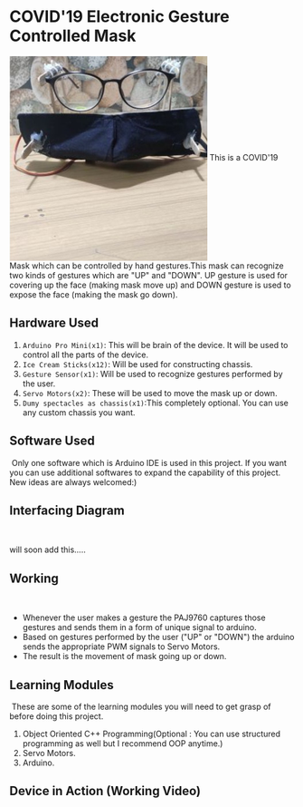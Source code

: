 # COVID'19 Electronic Gesture Controlled Mask
<img align = "center" width = "350" height = "361" src = "https://github.com/varun7860/Arduino-projects/blob/master/Covid-19_Electronic_Mask/Images/Mask_2.jpeg">
This is a COVID'19 Mask which can be controlled by hand gestures.This mask can recognize two kinds of gestures which are 
"UP" and "DOWN". UP gesture is used for covering up the face (making mask move up) and DOWN gesture is used to expose the 
face (making the mask go down).

## Hardware Used
1. `Arduino Pro Mini(x1)`: This will be brain of the device. It will be used to control all the parts of the device.
2. `Ice Cream Sticks(x12)`: Will be used for constructing chassis.
3. `Gesture Sensor(x1)`: Will be used to recognize gestures performed by the user.
4. `Servo Motors(x2)`: These will be used to move the mask up or down.
5. `Dumy spectacles as chassis(x1)`:This completely optional. You can use any custom chassis you want.

## Software Used
<img align = "center" width = "" height = "" src = "">
Only one software which is Arduino IDE is used in this project. If you want you can use additional softwares to expand
the capability of this project. New ideas are always welcomed:)

## Interfacing Diagram
<img align = "center" width = "" height = "" src = "">

will soon add this.....

## Working
 <img align = "center" width = "" height = "" src = "">
 
- Whenever the user makes a gesture the PAJ9760 captures those gestures and sends them in a form of unique signal 
  to arduino.
- Based on gestures performed by the user ("UP" or "DOWN") the arduino sends the appropriate PWM signals to Servo 
  Motors.
- The result is the movement of mask going up or down.

## Learning Modules
<img align = "center" width = "" height = "" src = "">
These are some of the learning modules you will need to get grasp of before doing this project.

1. Object Oriented C++ Programming(Optional : You can use structured programming as well but I recommend OOP anytime.)
2. Servo Motors.
3. Arduino.

## Device in Action (Working Video)

